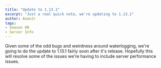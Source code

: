 ```yaml
---
title: "Update to 1.13.1"
excerpt: "Just a real quick note, we're updating to 1.13.1"
author: AnonJr
tags:
- Season 00
- Server Info
---
```


Given some of the odd bugs and weirdness around waterlogging, we're going to do the update to 1.13.1 fairly soon after it's release. Hopefully this will resolve some of the issues we're having to include server performance issues.